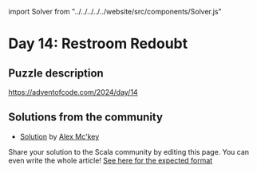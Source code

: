 import Solver from "../../../../../website/src/components/Solver.js"

# Day 14: Restroom Redoubt

## Puzzle description

https://adventofcode.com/2024/day/14

## Solutions from the community
- [Solution](https://github.com/AlexMckey/AoC2024_Scala/blob/master/src/year2024/day14.scala) by [Alex Mc'key](https://github.com/AlexMckey)

Share your solution to the Scala community by editing this page.
You can even write the whole article! [See here for the expected format](https://github.com/scalacenter/scala-advent-of-code/discussions/424)
